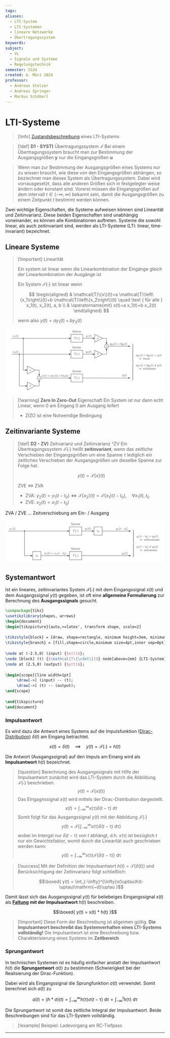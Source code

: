 ```yaml
---
tags: 
aliases:
  - LTI-System
  - LTI-Systemen
  - lineare Netzwerke
  - Übertragungssystem
keywords: 
subject:
  - VL
  - Signale und Systeme
  - Regelungstechnik
semester: SS24
created: 4. März 2024
professor:
  - Andreas Stelzer
  - Andreas Springer
  - Markus Schöberl
---
```


# LTI-Systeme

> [!info] [Zustandsbeschreibung](Zustandsgleichungen.md) eines LTI-Systems

> [!def] **D1 - SYST)** Übertragungssystem $\mathcal{T}$
> Bei einem Übertragungssystem braucht man zur Bestimmung der Ausgangsgrößen $\mathbf{y}$ nur die Eingangsgrößen $\mathbf{u}$ 

> Wenn man zur Bestimmung der Ausgangsgrößen eines Systems nur zu wissen braucht, wie diese von den Eingangsgrößen abhängen, so beziechnet man dieses System als Übertragungssystem.
> Dabei wird vorrausgesetzt, dass alle anderen Größen sich in festgelegter weise ändern oder konstant sind. Vorerst müssen die Eingangsgrößen auf dem intervall $t \in (-\infty, \infty)$ bekannt sein, damit die Ausgangsgrößen zu einem Zeitpunkt $t$ bestimmt werden können.


Zwei wichtige Eigenschaften, die Systeme aufweisen können sind Linearität und Zeitinvarianz. Diese beiden Eigenschaften sind unabhängig voneinander, es können alle Kombinationen auftreten. Systeme die sowohl linear, als auch zeitinvariant sind, werden als LTI-Systeme (LTI: linear, time-invariant) bezeichnet.



## Lineare Systeme

> [!important] Linearität
> 
> Ein system ist linear wenn die Linearkombination der Eingänge gleich der Linearkombination der Ausgänge ist 
> 
> Ein System $\mathcal{T}\{\cdot\}$ ist linear wenn
> 
> $$
> \begin{aligned}
> & \mathcal{T}\{x\}(t)=a \mathcal{T}\left\{x_1\right\}(t)+b \mathcal{T}\left\{x_2\right\}(t) \quad \text { für alle } x_1(t), x_2(t), a, b \\
> & \operatorname{mit} x(t)=a x_1(t)+b x_2(t)
> \end{aligned}
> $$
> 
> wenn also $y(t)=a y_1(t)+b y_2(t)$
> 

![invert_dark](assets/LinSys.png)

> [!warning] **Zero In Zero-Out** Eigenschaft
> Ein System ist nur dann echt Linear, wenn 0 am Eingang 0 am Ausgang leifert
> - ZIZO ist eine Notwendige Bedingung

## Zeitinvariante Systeme

> [!def] **D2 - ZV)** Zeitvarianz und Zeitinvarianz ^ZV
> Ein Übertragungssystem $\mathcal{T}\{\cdot\}$ heißt **zeitinvariant**, wenn das zeitliche Verschieben der Eingangsgrößen um eine Spanne $\tau$ lediglich ein zeitliches Verschieben der Ausgangsgrößen um dieselbe Spanne zur Folge hat.
> 
> $$y(t) = \mathcal{T}\{x\}(t)$$
> 
> ZVE $\iff$ ZVA
> - ZVA: $y_{2}(t)=y_{1}(t-t_{0})\iff\mathcal{T}\{x_{2}\}(t) = \mathcal{T}\{x_{1}\}(t-t_{0}), \quad \forall x_{1}(t),t_{0}$
> - ZVE: $x_{2}(t)=x_{1}(t-t_{0})$
> 

ZVA / ZVE ... Zeitverschiebung am Ein- / Ausgang

![](assets/Pasted%20image%2020241120155809.png)

## Systemantwort

Ist ein lineares, zeitinvariantes System $\mathcal{T}\{\cdot\}$ mit dem Eingangssignal $x(t)$ und dem Ausgangssignal $y(t)$ gegeben, ist oft eine **allgemeine Formulierung** zur Berechnung des **Ausgangssignals** gesucht.

```tikz
\usepackage{tikz}
\usetikzlibrary{shapes, arrows}
\begin{document}
\begin{tikzpicture}[auto,>=latex', transform shape, scale=2]

\tikzstyle{block} = [draw, shape=rectangle, minimum height=3em, minimum width=4em, node distance=2cm, line width=1pt]
\tikzstyle{branch} = [fill,shape=circle,minimum size=4pt,inner sep=0pt]

\node at (-2.5,0) (input) {$x(t)$};
\node [block] (t) {$\mathcal{T\{\cdot\}}$} node[above=2em] {LTI-System};
\node at (2.5,0) (output) {$y(t)$};

\begin{scope}[line width=1pt]
     \draw[->] (input) -- (t);
     \draw[->] (t) -- (output);
\end{scope}

\end{tikzpicture}
\end{document}
```

### Impulsantwort

Es wird dazu die Antwort eines Systems auf die Impulsfunktion ([Dirac-Distribution](../Mathematik/Algebra/Delta-Impuls.md)) $\delta(t)$ am Eingang betrachtet.

$$x(t) = \delta(t) \quad \implies \quad y(t) = \mathcal{T\{\cdot\}} = h(t)$$

Die Antwort (Ausgangssignal) auf den Impuls am Einang wird als **Impulsantwort** $h(t)$ bezeichnet.

> [!question] Berechnung des Ausgangssignals mit Hilfe der Impulsantwort
> zunächst wird das LTI-System durch die Abbildung $\mathcal{T}\{\cdot\}$ beschrieben.
> $$y(t) = \mathcal{T}\{x(t)\}$$
> Das EIngagnssignal $x(t)$ wird mittels der Dirac-Distribution dargestellt.
> $$x(t) = \int_{ -\infty}^{\infty}x(\uptau)\delta(t-\uptau)\mathrm{~d}\uptau$$
> Somit folgt für das Ausgangssignal $y(t)$ mit der Abbildung $\mathcal{T}\{\cdot\}$
> $$y(t) = \mathcal{T}\left\{ \int_{-\infty}^{\infty}x(\uptau)\delta(t-\uptau)\mathrm{~d}\uptau \right\} $$
> wobei im Intergal nur $\delta (t-\uptau)$ von $t$ abhängt, d.h. $x(\uptau)$ ist bezüglich $t$ nur ein Gewichtsfaktor, womit durch die Linearität auch geschrieben werden kann:
> $$y(t)= \int_{-\infty}^{\infty}x(\uptau)\mathcal{T}\{\delta(t-\uptau)\}\mathrm{~d}\uptau$$
>  

> [!success] Mit der Definition der Impulsantwort $h(t)= \mathcal{T}\{\delta(t)\}$ und Berücksichtigung der Zeitinvarianz folgt schließlich:
>
> $$\boxed{ y(t) = \int_{-\infty}^{\infty}x(\uptau)h(t-\uptau)\mathrm{~d}\uptau }$$

Damit lässt sich das Ausgangssignal $y(t)$ für beliebeiges Eingangssignal $x(t)$ als [**Faltung**](Faltung.md) **mit der Impulsantwort** $h(t)$ beschreiben.

$$\boxed{ y(t) = x(t) * h(t) }$$

> [!important] Diese Form der Beschreibung ist allgeimen gültig.
> **Die Impulsantwort beschreibt das Systemverhalten eines LTI-Systems vollständig!**
> Die Impulsantwort ist eine Beschreibung bzw. Charakterisierung eines Systems im **Zeitbereich**

### Sprungantwort

In technischen Systemen ist es häufig einfacher anstatt der Impulsantwort $h(t)$ die **Sprungantwort** $a(t)$ zu bestimmen (Schwierigkeit bei der Realisierung der Dirac-Funktion). 

Dabei wird als Eingangssignal die Sprungfunktion $\sigma(t)$ verwendet. Somit berechnet sich $a(t)$ zu

$$
a(t) = (h * \sigma)(t)= \int_{-\infty}^{\infty}h(\uptau)\sigma(t-\uptau)\mathrm{~d}\uptau=\int_{-\infty}^{t}h(\uptau)\mathrm{~d}\uptau
$$

Die Sprungantwort ist somit das zeitliche Integral der Impulsantwort. Beide Beschreibungen sind für das LTI-System vollständig.

> [!example] Beispiel: Ladevorgang am RC-Tiefpass

---

